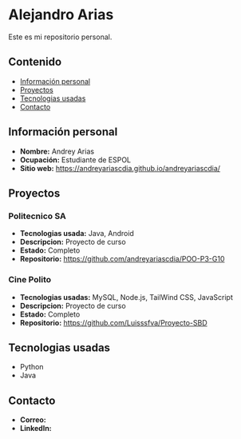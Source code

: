 
<!--
**andreyariascdia/andreyariascdia** is a ✨ _special_ ✨ repository because its `README.md` (this file) appears on your GitHub profile.

Here are some ideas to get you started:

- 🔭 I’m currently working on ...
- 🌱 I’m currently learning ...
- 👯 I’m looking to collaborate on ...
- 🤔 I’m looking for help with ...
- 💬 Ask me about ...
- 📫 How to reach me: ...
- 😄 Pronouns: ...
- ⚡ Fun fact: ...
-->
# Alejandro Arias
Este es mi repositorio personal.
## Contenido
* [Información personal](#información-personal)
* [Proyectos](#proyectos)
* [Tecnologias usadas](#tecnologias-usadas)
* [Contacto](#contacto)
## Información personal
- **Nombre:** Andrey Arias
- **Ocupación:** Estudiante de ESPOL
- **Sitio web:** https://andreyariascdia.github.io/andreyariascdia/
## Proyectos
### Politecnico SA
- **Tecnologias usada:** Java, Android
- **Descripcion:** Proyecto de curso
- **Estado:** Completo 
- **Repositorio:** https://github.com/andreyariascdia/POO-P3-G10
### Cine Polito
- **Tecnologias usadas:** MySQL, Node.js, TailWind CSS, JavaScript
- **Descripcion:** Proyecto de curso
- **Estado:** Completo 
- **Repositorio:** https://github.com/Luisssfva/Proyecto-SBD
## Tecnologias usadas
* Python
* Java
## Contacto
- **Correo:**
- **LinkedIn:**

